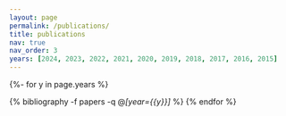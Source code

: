 ```yaml
---
layout: page
permalink: /publications/
title: publications
nav: true
nav_order: 3
years: [2024, 2023, 2022, 2021, 2020, 2019, 2018, 2017, 2016, 2015]
---
```


<!-- _pages/publications.md -->
<div class="publications">

{%- for y in page.years %}
   <!-- <h2 class="bibliography">{{y}}</h2> -->
  {% bibliography -f papers -q @*[year={{y}}]* %}
{% endfor %}

</div>